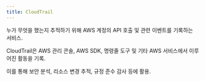 ```yaml
---
title: CloudTrail
---
```

누가 무엇을 했는지 추적하기 위해 AWS 계정의 API 호출 및 관련 이벤트를 기록하는 서비스. 

CloudTrail은 AWS 관리 콘솔, AWS SDK, 명령줄 도구 및 기타 AWS 서비스에서 이루어진 활동을 기록.

이를 통해 보안 분석, 리소스 변경 추적, 규정 준수 감사 등에 활용.